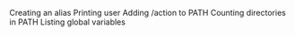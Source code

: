 Creating an alias
Printing user
Adding /action to PATH
Counting directories in PATH
Listing global variables
